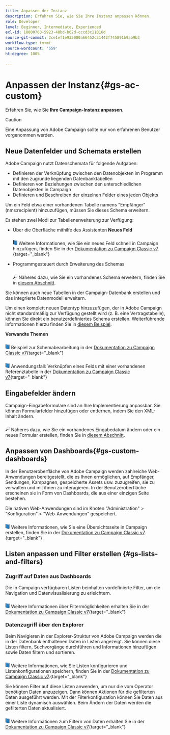 ```yaml
---
title: Anpassen der Instanz
description: Erfahren Sie, wie Sie Ihre Instanz anpassen können.
role: Developer
level: Beginner, Intermediate, Experienced
exl-id: 18000763-5923-48bd-b62d-cccd3c11016d
source-git-commit: 2ce1ef1e935080a66452c31442f745891b9ab9b3
workflow-type: tm+mt
source-wordcount: '559'
ht-degree: 100%

---
```


# Anpassen der Instanz{#gs-ac-custom}

Erfahren Sie, wie Sie **Ihre Campaign-Instanz anpassen**.

>[!CAUTION]
>
>Eine Anpassung von Adobe Campaign sollte nur von erfahrenen Benutzer vorgenommen werden.

## Neue Datenfelder und Schemata erstellen

Adobe Campaign nutzt Datenschemata für folgende Aufgaben:

* Definieren der Verknüpfung zwischen den Datenobjekten im Programm mit den zugrunde liegenden Datenbanktabellen
* Definieren von Beziehungen zwischen den unterschiedlichen Datenobjekten in Campaign
* Definieren und Beschreiben der einzelnen Felder eines jeden Objekts

Um ein Feld etwa einer vorhandenen Tabelle namens &quot;Empfänger&quot; (nms:recipient) hinzuzufügen, müssen Sie dieses Schema erweitern.

Es stehen zwei Modi zur Tabellenerweiterung zur Verfügung:

* Über die Oberfläche mithilfe des Assistenten **Neues Feld**

   ![](../assets/do-not-localize/book.png) Weitere Informationen, wie Sie ein neues Feld schnell in Campaign hinzufügen, finden Sie in der [Dokumentation zu Campaign Classic v7](https://experienceleague.adobe.com/docs/campaign-classic/using/configuring-campaign-classic/editing-schemas/new-field-wizard.html?lang=de#configuring-campaign-classic).{target=&quot;_blank&quot;}

* Programmgesteuert durch Erweiterung des Schemas

   ![](../assets/do-not-localize/glass.png) Näheres dazu, wie Sie ein vorhandenes Schema erweitern, finden Sie in [diesem Abschnitt](../dev/extend-schema.md).


Sie können auch neue Tabellen in der Campaign-Datenbank erstellen und das integrierte Datenmodell erweitern.

Um einen komplett neuen Datentyp hinzuzufügen, der in Adobe Campaign nicht standardmäßig zur Verfügung gestellt wird (z. B. eine Vertragstabelle), können Sie direkt ein benutzerdefiniertes Schema erstellen. Weiterführende Informationen hierzu finden Sie in [diesem Beispiel](../dev/create-schema.md#example--creating-a-contract-table).

**Verwandte Themen**

![](../assets/do-not-localize/book.png) Beispiel zur Schemabearbeitung in der [Dokumentation zu Campaign Classic v7](https://experienceleague.adobe.com/docs/campaign-classic/using/configuring-campaign-classic/editing-schemas/examples-of-schemas-edition.html?lang=de#configuring-campaign-classic){target=&quot;_blank&quot;}

![](../assets/do-not-localize/book.png) Anwendungsfall: Verknüpfen eines Felds mit einer vorhandenen Referenztabelle in der [Dokumentation zu Campaign Classic v7](https://experienceleague.adobe.com/docs/campaign-classic/using/configuring-campaign-classic/editing-schemas/examples-of-schemas-edition.html?lang=de#uc-link){target=&quot;_blank&quot;}


## Eingabefelder ändern

Campaign-Eingabeformulare sind an Ihre Implementierung anpassbar. Sie können Formularfelder hinzufügen oder entfernen, indem Sie den XML-Inhalt ändern.

![](../assets/do-not-localize/glass.png) Näheres dazu, wie Sie ein vorhandenes Eingabedatum ändern oder ein neues Formular erstellen, finden Sie in [diesem Abschnitt](../dev/forms.md).

## Anpassen von Dashboards{#gs-custom-dashboards}

In der Benutzeroberfläche von Adobe Campaign werden zahlreiche Web-Anwendungen bereitgestellt, die es Ihnen ermöglichen, auf Empfänger, Sendungen, Kampagnen, gespeicherte Assets usw. zuzugreifen, sie zu verwalten und mit ihnen zu interagieren. In der Benutzeroberfläche erscheinen sie in Form von Dashboards, die aus einer einzigen Seite bestehen.

Die nativen Web-Anwendungen sind im Knoten &quot;Administration&quot; > &quot;Konfiguration&quot; > &quot;Web-Anwendungen&quot; gespeichert.

![](../assets/do-not-localize/book.png) Weitere Informationen, wie Sie eine Übersichtsseite in Campaign erstellen, finden Sie in der [Dokumentation zu Campaign Classic v7](https://experienceleague.adobe.com/docs/campaign-classic/using/designing-content/web-applications/use-cases--creating-overviews.html?lang=de#creating-a-single-page-web-application).{target=&quot;_blank&quot;}


## Listen anpassen und Filter erstellen {#gs-lists-and-filters}

### Zugriff auf Daten aus Dashboards

Die in Campaign verfügbaren Listen beinhalten vordefinierte Filter, um die Navigation und Datenvisualisierung zu erleichtern.

![](../assets/do-not-localize/book.png) Weitere Informationen über Filtermöglichkeiten erhalten Sie in der [Dokumentation zu Campaign Classic v7](https://experienceleague.adobe.com/docs/campaign-classic/using/getting-started/filtering-data/filtering-options.html?lang=de#about-filtering){target=&quot;_blank&quot;}


### Datenzugriff über den Explorer

Beim Navigieren in der Explorer-Struktur von Adobe Campaign werden die in der Datenbank enthaltenen Daten in Listen angezeigt. Sie können diese Listen filtern, Suchvorgänge durchführen und Informationen hinzufügen sowie Daten filtern und sortieren.

![](../assets/do-not-localize/book.png) Weitere Informationen, wie Sie Listen konfigurieren und Listenkonfigurationen speichern, finden Sie in der [Dokumentation zu Campaign Classic v7](https://experienceleague.adobe.com/docs/campaign-classic/using/getting-started/starting-with-adobe-campaign/campaign-workspace/adobe-campaign-ui-lists.html?lang=de#getting-started).{target=&quot;_blank&quot;}


Sie können Filter auf diese Listen anwenden, um nur die vom Operator benötigten Daten anzuzeigen. Dann können Aktionen für die gefilterten Daten ausgeführt werden. Mit der Filterkonfiguration können Sie Daten aus einer Liste dynamisch auswählen. Beim Ändern der Daten werden die gefilterten Daten aktualisiert.

![](../assets/do-not-localize/book.png) Weitere Informationen zum Filtern von Daten erhalten Sie in der [Dokumentation zu Campaign Classic v7](https://experienceleague.adobe.com/docs/campaign-classic/using/getting-started/filtering-data/creating-filters.html?lang=de#typology-of-available-filters){target=&quot;_blank&quot;}

